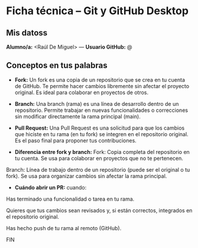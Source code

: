 # Ficha técnica – Git y GitHub Desktop

## Mis datoss
**Alumno/a:** <Raúl De Miguel> — **Usuario GitHub:** @<rraaull7>

## Conceptos en tus palabras
- **Fork:**  Un fork es una copia de un repositorio que se crea en tu cuenta de GitHub. Te permite hacer cambios libremente sin afectar el proyecto original. Es ideal para colaborar en proyectos de otros.

- **Branch:**    Una branch (rama) es una línea de desarrollo dentro de un repositorio. Permite trabajar en nuevas funcionalidades o correcciones sin modificar directamente la rama principal (main). 

- **Pull Request:**  Una Pull Request es una solicitud para que los cambios que hiciste en tu rama (en tu fork) se integren en el repositorio original. Es el paso final para proponer tus contribuciones.

- **Diferencia entre fork y branch:** Fork: Copia completa del repositorio en tu cuenta. Se usa para colaborar en proyectos que no te pertenecen.

Branch: Línea de trabajo dentro de un repositorio (puede ser el original o tu fork). Se usa para organizar cambios sin afectar la rama principal.

- **Cuándo abrir un PR:** cuando:

Has terminado una funcionalidad o tarea en tu rama.

Quieres que tus cambios sean revisados y, si están correctos, integrados en el repositorio original.

Has hecho push de tu rama al remoto (GitHub).

FIN